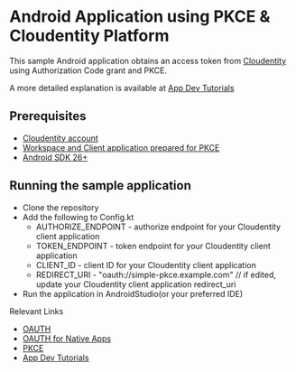 
# Android Application using PKCE & Cloudentity Platform

This sample Android application obtains an access token from [Cloudentity](https://cloudentity.com/) using Authorization Code grant and PKCE.

A more detailed explanation is available at [App Dev Tutorials](https://cloudentity.com/developers/app-dev-tutorials/android/android-pkce-tutorial/)

## Prerequisites
 - [Cloudentity account](https://authz.cloudentity.io/register)
 - [Workspace and Client application prepared for PKCE](https://docs.authorization.cloudentity.com/features/oauth/grant_flows/auth_code_with_pkce/?q=pkce)
 - [Android SDK 26+](https://www.android.com/)

## Running the sample application
 - Clone the repository
 - Add the following to Config.kt
   - AUTHORIZE_ENDPOINT - authorize endpoint for your Cloudentity client application
   - TOKEN_ENDPOINT - token endpoint for your Cloudentity client application
   - CLIENT_ID - client ID for your Cloudentity client application
   - REDIRECT_URI - "oauth://simple-pkce.example.com" // if edited, update your Cloudentity client application redirect_uri
 - Run the application in AndroidStudio(or your preferred IDE)


Relevant Links
 - [OAUTH](https://datatracker.ietf.org/doc/html/rfc6749)
 - [OAUTH for Native Apps](https://datatracker.ietf.org/doc/html/rfc8252)
 - [PKCE](https://datatracker.ietf.org/doc/html/rfc7636)
 - [App Dev Tutorials](https://developer.cloudentity.com/app_dev_tutorials/)

